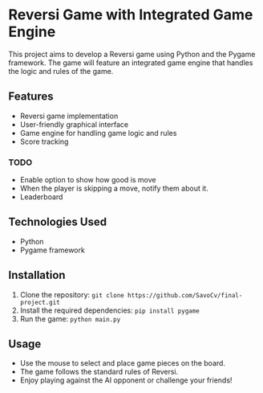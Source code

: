 # Reversi Game with Integrated Game Engine

This project aims to develop a Reversi game using Python and the Pygame framework. The game will feature an integrated game engine that handles the logic and rules of the game.

## Features

- Reversi game implementation
- User-friendly graphical interface
- Game engine for handling game logic and rules
- Score tracking

### TODO
- Enable option to show how good is move
- When the player is skipping a move, notify them about it.
- Leaderboard

## Technologies Used

- Python
- Pygame framework

## Installation

1. Clone the repository: `git clone https://github.com/SavoCv/final-project.git`
2. Install the required dependencies: `pip install pygame`
3. Run the game: `python main.py`

## Usage

- Use the mouse to select and place game pieces on the board.
- The game follows the standard rules of Reversi.
- Enjoy playing against the AI opponent or challenge your friends!
